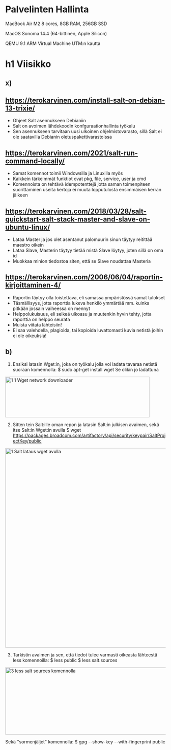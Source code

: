 # Palvelinten Hallinta 

MacBook Air M2 8 cores, 8GB RAM, 256GB SSD

MacOS Sonoma 14.4 (64-bittinen, Apple Silicon)

QEMU 9.1 ARM Virtual Machine UTM:n kautta 

# h1 Viisikko

## x) 

## https://terokarvinen.com/install-salt-on-debian-13-trixie/

- Ohjeet Salt asennukseen Debianiin
- Salt on avoimen lähdekoodin konfguraationhallinta työkalu
- Sen asennukseen tarvitaan uusi ulkoinen ohjelmistovarasto, sillä Salt ei ole saatavilla
  Debianin oletuspakettivarastoissa

## https://terokarvinen.com/2021/salt-run-command-locally/

- Samat komennot toimii Windowsilla ja Linuxilla myös
- Kaikkein tärkeimmät funktiot ovat pkg, file, service, user ja cmd
- Komennoista on tehtävä idempotenttejä jotta saman toimenpiteen suorittaminen useita kertoja ei muuta lopputulosta ensimmäisen kerran jälkeen

## https://terokarvinen.com/2018/03/28/salt-quickstart-salt-stack-master-and-slave-on-ubuntu-linux/

- Lataa Master ja jos olet asentanut palomuurin sinun täytyy reitittää maestro oikein
- Lataa Slave, Masterin täytyy tietää mistä Slave löytyy, joten sillä on oma id
- Muokkaa minion tiedostoa siten, että se Slave noudattaa Masteria

## https://terokarvinen.com/2006/06/04/raportin-kirjoittaminen-4/

- Raportin täytyy olla toistettava, eli samassa ympäristössä samat tulokset
- Täsmällisyys, jotta raporttia lukeva henkilö ymmärtää mm. kuinka pitkään jossain vaiheessa on mennyt
- Helppolukuisuus, eli selkeä ulkoasu ja muutenkin hyvin tehty, jotta raporttia on helppo seurata
- Muista viitata lähteisiin!
- Ei saa valehdella, plagioida, tai kopioida luvattomasti kuvia netistä joihin ei ole oikeuksia!


## b)

1. Ensiksi latasin Wget:in, joka on työkalu jolla voi ladata tavaraa netistä suoraan komennolla:
  $ sudo apt-get install wget
Se olikin jo ladattuna

<img width="453" height="127" alt="1 1 Wget network downloader" src="https://github.com/user-attachments/assets/cfa76524-0817-47be-9cd2-faa361117bbb" />

2. Sitten tein Salt:ille oman repon ja latasin Salt:in julkisen avaimen, sekä itse Salt:in Wget:in avulla
$ wget https://packages.broadcom.com/artifactory/api/security/keypair/SaltProjectKey/public

<img width="1018" height="624" alt="1 Salt lataus wget avulla " src="https://github.com/user-attachments/assets/6786e2eb-75b9-4246-98ca-d105ba8b4dee" />

3. Tarkistin avaimen ja sen, että tiedot tulee varmasti oikeasta lähteestä less komennoilla:
  $ less public
  $ less salt.sources

<img width="757" height="210" alt="3 less salt sources komennolla" src="https://github.com/user-attachments/assets/3e32083b-9e8a-41f0-89da-b1484366e41d" />

Sekä "sormenjäljet" komennolla:
  $ gpg --show-key --with-fingerprint public



  








  
  

